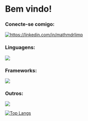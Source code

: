 <h1>Bem vindo!</h1>
<h3 align="left">Conecte-se comigo:</h3>
<p align="left">
<a href="https://linkedin.com/in/https://linkedin.com/in/mathmdrlimp" target="blank"><img align="center" src="https://skillicons.dev/icons?i=linkedin" alt="https://linkedin.com/in/mathmdrlimp" /></a>
</p>

<h3 align="left">Linguagens:</h3>
<p align="left"> 
<a  target="_blank" rel="noreferrer"> 
    <img src="https://skillicons.dev/icons?i=java,js,ts,sql" />
</a>
</p>

<h3 align="left">Frameworks:</h3>
<p align="left"> 
<a  target="_blank" rel="noreferrer"> 
    <img src="https://skillicons.dev/icons?i=bootstrap,spring,nodejs,react" />
</a>
</p>

<h3 align="left">Outros:</h3>
<p align="left"> 
<a target="_blank" rel="noreferrer"> 
    <img src="https://skillicons.dev/icons?i=docker,git,linux,arch" />
</a>
</p>

[![Top Langs](https://github-readme-stats.vercel.app/api/top-langs/?username=anuraghazra&layout=donut-vertical)](https://github.com/anuraghazra/github-readme-stats)




